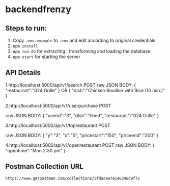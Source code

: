# backendfrenzy
## Steps to run:
1. Copy ```.env.example``` to ```.env``` and edit according to original credentials
2. ```npm install```
3. ```npm run db``` for extracting , transforming and loading the database
4. ```npm start``` for starting the server


## API Details
1.http://localhost:5000/api/v1/search  POST 
raw JSON BODY:
{
"restaurant":"024 Grille"
} 
OR 
{
"dish":"Chicken Bouillon with Rice (10 min.)"
}


2.http://localhost:5000/api/v1/userpurchase POST

raw JSON BODY:
{
"userid":"3",
"dish":"Fried",
"restaurant":"024 Grille"
}

3.http://localhost:5000/api/v1/toprestaurant POST

raw JSON BODY:
{
"y":"3",
"x":"5",
"pricestart":"150",
"priceend":"200"
}

4.http://localhost:5000/api/v1/openrestaurant POST
raw JSON BODY:
{
    "opentime":"Mon 2:30 pm"
}



## Postman Collection URL
```https://www.getpostman.com/collections/5fdacee7e146346d9f72```
